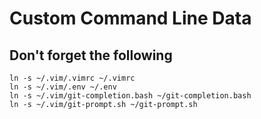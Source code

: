 # Custom Command Line Data

## Don't forget the following
```
ln -s ~/.vim/.vimrc ~/.vimrc
ln -s ~/.vim/.env ~/.env
ln -s ~/.vim/git-completion.bash ~/git-completion.bash
ln -s ~/.vim/git-prompt.sh ~/git-prompt.sh
```
